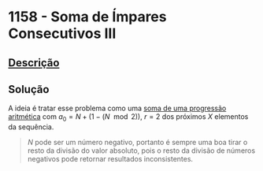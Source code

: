 # 1158 - Soma de Ímpares Consecutivos III

## [Descrição](https://www.beecrowd.com.br/judge/pt/problems/view/1158)

## Solução

A ideia é tratar esse problema como uma [soma de uma progressão aritmética](../../../base-teorica/matematica/progressoes/README.md#soma-dos-termos-de-a1-até-an-de-uma-progressão-aritmética) com $a_{0} = N + (1 - (N \mod 2))$, $r = 2$ dos próximos $X$ elementos da sequência.

> $N$ pode ser um número negativo, portanto é sempre uma boa tirar o resto da divisão do valor absoluto, pois o resto da divisão de números negativos pode retornar resultados inconsistentes.